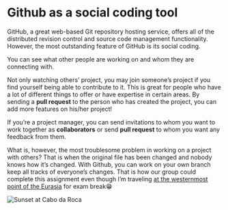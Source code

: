 # Github as a social coding tool
GitHub,  a great web-based Git repository hosting service, offers all of the distributed revision control and source code management functionality. However, the most outstanding feature of GitHub is its social coding.

You can see what other people are working on and whom they are connecting with.

Not only watching others’ project, you may join someone’s project if you find yourself being able to contribute to it. This is great for people who have a lot of different things to offer or have expertise in certain areas. By sending a **pull request** to the person who has created the project, you can add more features on his/her project!

If you’re a project manager, you can send invitations to whom you want to work together as **collaborators** or send **pull request** to whom you want any feedback from them.

What is, however, the most troublesome problem in working on a project with others? That is when the original file has been changed and nobody knows how it’s changed. With Github, you can work on your own branch keep all tracks of everyone’s changes. That is how our group could complete this assignment even though I’m traveling [at the westernmost point of the Eurasia](https://en.wikipedia.org/wiki/Cabo_da_Roca) for exam break:grin:

![Sunset at Cabo da Roca](http://simeonhookphotography.com/wp-content/gallery/favorites/sunset-at-cabo-da-roca.jpg)

